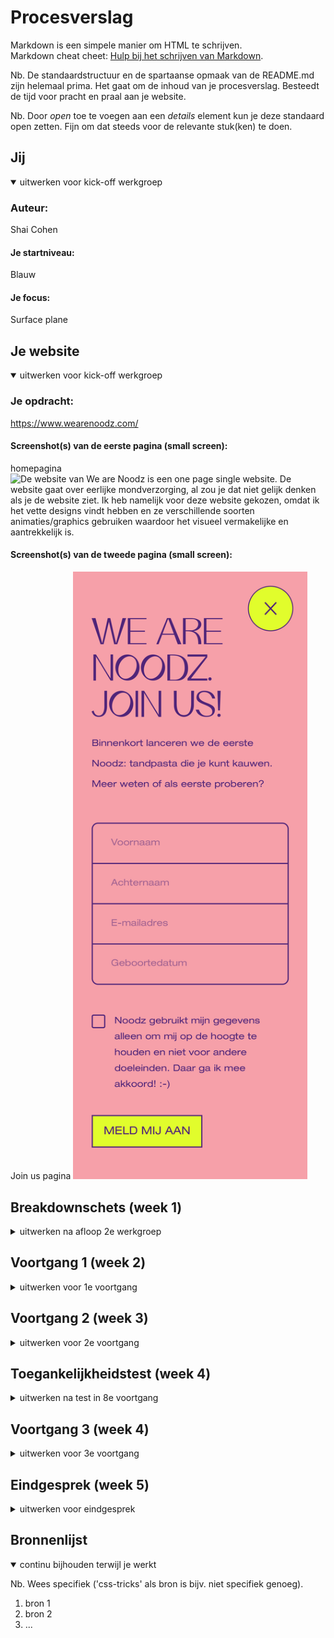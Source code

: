 # Procesverslag
Markdown is een simpele manier om HTML te schrijven.  
Markdown cheat cheet: [Hulp bij het schrijven van Markdown](https://github.com/adam-p/markdown-here/wiki/Markdown-Cheatsheet).

Nb. De standaardstructuur en de spartaanse opmaak van de README.md zijn helemaal prima. Het gaat om de inhoud van je procesverslag. Besteedt de tijd voor pracht en praal aan je website.

Nb. Door *open* toe te voegen aan een *details* element kun je deze standaard open zetten. Fijn om dat steeds voor de relevante stuk(ken) te doen.





## Jij

<details open>
<summary>uitwerken voor kick-off werkgroep</summary>

### Auteur:
Shai Cohen

#### Je startniveau:
Blauw

#### Je focus:
Surface plane
 
</details>





## Je website

<details open>
<summary>uitwerken voor kick-off werkgroep</summary>

### Je opdracht:
https://www.wearenoodz.com/

#### Screenshot(s) van de eerste pagina (small screen): 
homepagina  
<img src="images/Noodz.jpg" width="375px" alt="De website van We are Noodz is  een one page single website. De website gaat  over eerlijke mondverzorging, al zou je dat niet gelijk denken als je de website ziet. Ik heb namelijk voor deze website gekozen, omdat ik het vette designs vindt hebben en ze verschillende soorten animaties/graphics gebruiken waardoor het visueel vermakelijke en aantrekkelijk is. ">

#### Screenshot(s) van de tweede pagina (small screen):
Join us pagina
<img src="images/Noodz2.jpg" width="375px" alt="Omdat Noodz een one pager is, zijn er geen verschillende pagina's. Wel verschillende soorten content waardoor er genoeg variatie en creativiteit in kan. Voor de tweede pagina ga ik dus de Join Us pagina na maken. Eigenlijk is het een popup, maar in overleg met Robert mocht ik dit aanschouwen als pagina. Hier kun je via een formulier jezelf aanmelden voor de eerste lancering. ">
 
</details>





## Breakdownschets (week 1)

<details>
<summary>uitwerken na afloop 2e werkgroep</summary>

### de hele pagina: 
<img src="images/breakdownschets1.png" width="375px" alt="breakdown van de hele pagina">

### dynamisch deel (bijv menu): 
<img src="images/breakdownschets2.png" width="375px" alt="breakdown van een dynamisch deel">

</details>





## Voortgang 1 (week 2)

<details>
<summary>uitwerken voor 1e voortgang</summary>

### Stand van zaken
hier dit ging goed & dit was lastig (neem ook screenshots op van delen van je website en code)

Ik ben deze week begonnen met het schrijven van mijn html. Ik merk dat het wel weer even wennen is, omdat ik het al een tijdje niet heb gedaan. Gelukkig heb ik veel aan de breakdown schets en kom ik daardoor aleen heel eind inde structuur van de html.




</details>





## Voortgang 2 (week 3)

<details>
<summary>uitwerken voor 2e voortgang</summary>

### Stand van zaken
hier dit ging goed & dit was lastig (neem ook screenshots op van delen van je website en code)



</details>





## Toegankelijkheidstest (week 4)

<details>
<summary>uitwerken na test in 8e voortgang</summary>

### Bevindingen
Lijst met je bevindingen die in de test naar voren kwamen:

#### Titel eerste bevinding
Hier korte omschrijving (met indien nodig een afbeelding)

Hier een omschrijving van hoe het opgelost kan worden (met indien nodig een afbeelding)


#### Titel tweede bevinding. 
Hier korte omschrijving (met indien nodig een afbeelding)

Hier een omschrijving van hoe het opgelost kan worden (met indien nodig een afbeelding)


#### Titel volgende bevinding. 
Hier korte omschrijving (met indien nodig een afbeelding)

Hier een omschrijving van hoe het opgelost kan worden (met indien nodig een afbeelding)


#### Titel nog een bevinding. 
Hier korte omschrijving (met indien nodig een afbeelding)

Hier een omschrijving van hoe het opgelost kan worden (met indien nodig een afbeelding)

</details>





## Voortgang 3 (week 4)

<details>
<summary>uitwerken voor 3e voortgang</summary>

### Stand van zaken
hier dit ging goed & dit was lastig (neem ook screenshots op van delen van je website en code)

Usability test:
hemianopia: Alles is duidelijk te zien, weinig verschil met wanneer je geen bril op hebt. 

Glaucoma/RP:

Hemifield loss:

Alles is prima te lezen, maar de header valt weg bij de gele achtergrond


</details>


## Eindgesprek (week 5)

<details>
<summary>uitwerken voor eindgesprek</summary>

### Stand van zaken
hier dit ging goed & dit was lastig (neem ook screenshots op van delen van je website en code)

### Screenshot(s)

hier screenshot(s) van je eindresultaat

</details>





## Bronnenlijst

<details open>
<summary>continu bijhouden terwijl je werkt</summary>

Nb. Wees specifiek ('css-tricks' als bron is bijv. niet specifiek genoeg).

1. bron 1
2. bron 2
3. ...

</details>